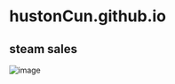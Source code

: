 # hustonCun.github.io
## steam sales
![image](https://user-images.githubusercontent.com/18235953/184239752-54045dbe-6ce6-43ee-a20e-d290091d7103.png)


